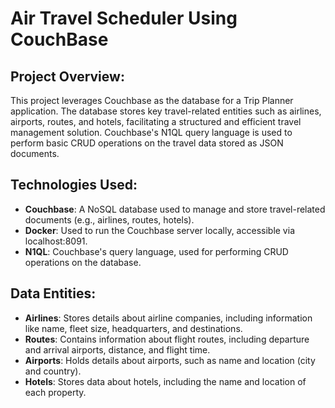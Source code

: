 # **Air Travel Scheduler Using CouchBase**

## **Project Overview**:

This project leverages Couchbase as the database for a Trip Planner application. The database stores key travel-related entities such as airlines, airports, routes, and hotels, facilitating a structured and efficient travel management solution. Couchbase's N1QL query language is used to perform basic CRUD operations on the travel data stored as JSON documents.

## **Technologies Used**:

- **Couchbase**:
A NoSQL database used to manage and store travel-related documents (e.g., airlines, routes, hotels).
- **Docker**:
 Used to run the Couchbase server locally, accessible via localhost:8091.
- **N1QL**:
Couchbase's query language, used for performing CRUD operations on the database.

## **Data Entities**:

- **Airlines**:
Stores details about airline companies, including information like name, fleet size, headquarters, and destinations.
- **Routes**:
Contains information about flight routes, including departure and arrival airports, distance, and flight time.
- **Airports**:
Holds details about airports, such as name and location (city and country).
- **Hotels**:
Stores data about hotels, including the name and location of each property.
